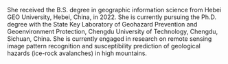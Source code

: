 She received the B.S. degree in geographic information science from Hebei GEO University, Hebei, China, in 2022. She is currently pursuing the Ph.D. degree with the State Key Laboratory of Geohazard Prevention and Geoenvironment Protection, Chengdu University of Technology, Chengdu, Sichuan, China. She is currently engaged in research on remote sensing image pattern recognition and susceptibility prediction of geological hazards (ice-rock avalanches) in high mountains.
